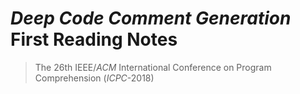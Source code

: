 # *Deep Code Comment Generation* First Reading Notes

> The 26th IEEE/*ACM* International Conference on Program Comprehension (*ICPC*-2018) 

